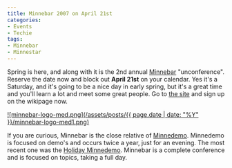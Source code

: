 ```yaml
---
title: Minnebar 2007 on April 21st
categories:
- Events
- Techie
tags:
- Minnebar
- Minnestar
---
```


Spring is here, and along with it is the 2nd annual [Minnebar](http://barcamp.org/MinneBar) "unconference". Reserve the date now and block out **April 21st** on your calendar. Yes it's a Saturday, and it's going to be a nice day in early spring, but it's a great time and you'll learn a lot and meet some great people. Go to [the site](http://barcamp.org/MinneBar) and sign up on the wikipage now.[](http://thingelstad.com/s/minnebar-2007-on-april-21st/minnebar-logo-medpng/img)

[![minnebar-logo-med.png](/assets/posts/{{ page.date | date: "%Y" }}/minnebar-logo-med1.png)](http://thingelstad.com/s/minnebar-2007-on-april-21st/minnebar-logo-medpng/img)

If you are curious, Minnebar is the close relative of [Minnedemo](http://barcamp.org/MinneDemo). Minnedemo is focused on demo's and occurs twice a year, just for an evening. The most recent one was the [Holiday Minnedemo](/thingelstad/holiday-minnedemo). Minnebar is a complete conference and is focused on topics, taking a full day.
